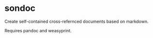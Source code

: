 sondoc
======

Create self-contained cross-refernced documents based on markdown.

Requires pandoc and weasyprint.
